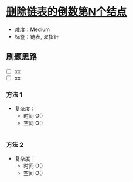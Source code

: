 # [删除链表的倒数第N个结点](https://leetcode-cn.com/problems/remove-nth-node-from-end-of-list/)

- 难度：Medium
- 标签：链表, 双指针

## 刷题思路

- [ ] xx
- [ ] xx

### 方法 1

- 复杂度：
    - 时间 O()
    - 空间 O()

``` js

```

### 方法 2

- 复杂度：
    - 时间 O()
    - 空间 O()

``` js

```
